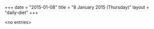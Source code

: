 +++
date = "2015-01-08"
title = "8 January 2015 (Thursday)"
layout = "daily-diet"
+++


\<no entries\>
